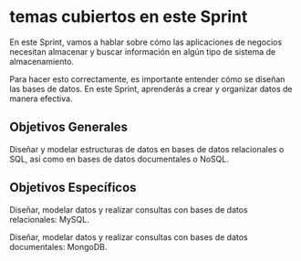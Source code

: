 # temas cubiertos en este Sprint

En este Sprint, vamos a hablar sobre cómo las aplicaciones de negocios necesitan almacenar y buscar información en algún tipo de sistema de almacenamiento.

Para hacer esto correctamente, es importante entender cómo se diseñan las bases de datos. En este Sprint, aprenderás a crear y organizar datos de manera efectiva.



Objetivos Generales
---
Diseñar y modelar estructuras de datos en bases de datos relacionales o SQL, así como en bases de datos documentales o NoSQL.

Objetivos Específicos
---
Diseñar, modelar datos y realizar consultas con bases de datos relacionales: MySQL.

Diseñar, modelar datos y realizar consultas con bases de datos documentales: MongoDB.


